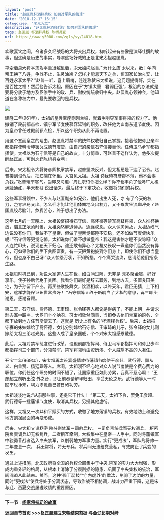 ```yaml
---
layout: "post"
title: "赵匡胤杯酒释兵权 加强对军队的管理"
date: "2018-12-17 16:15"
categories: "宋元历史"
description: "赵匡胤杯酒释兵权 加强对军队的管理"
tags: 赵匡胤 杯酒释兵权 陈桥兵变
url: https://www.y5000.com/zgls/sy/24818.html
---
```






欢歌宴饮之间，令诸多久经战场的大将交出兵权，初听起来有些像是演绎杜撰的故事，但这确是历史的事实，导演这场好戏的正是北宋太祖赵匡胤。

平定后周大将李筠及李重进叛乱后，宋太祖问赵普广为什么唐
末以来，数十年间帝王换了八姓，争战不止，生灵涂炭？怎样才能息天下之兵，使国家长治久安，让百姓永享太平?
”赵普一听，喜上眉梢，连连称赞宋太祖说，这问题提得好，实在是百姓之福！然后他告诉太祖，原因在于“方镇太重，君弱臣强”，根治的办法就是要将分散于地方及臣僚手中的政、兵、财权统统收归中央。赵匡胤心领神会，他知道在各种权力中，最先要收回的是兵权。

![](https://img.y5000.com/uploads/allimg/170809/8-1FP91125461X.jpg)

建隆二年(961年），太祖的皇帝宝座刚刚坐稳，就着手削夺军事将领的权力了。他撤销了殿前都点检、镇宁军节度使慕容延钊的职务，改任他为山南东道节度使。因为皇帝曾任过殿前都点检，所以这个职务从此不再设置。

用这个堂而皇之的理由，赵匡胤将禁军的统帅权收归自己掌握。接着他把侍卫亲军都指挥使韩令坤罢为成德节度使，由自己的亲信石守信接替他，任侍卫马步军都指挥使。太祖以为石守信等是自己的故友，十分倚重，可赵普不这样认为，他多次提醒赵匡胤，可别忘记陈桥兵变啊！

后来，宋太祖令大将符彦卿执掌禁军，赵普坚决反对，但太祖硬是下达了诏令。赵普接到诏令后，把它揣在怀里，入宫见太祖。太祖
说我待符彦卿不薄，他不会辜负我。”赵普毫不客气，当即反问道: “周世宗待你怎么样？你不也辜负了他吗?”太祖满脸通红，半天都没
说出话来。最后终于下定决心，收缴将领们的兵权。

这些军事将领中，不少人与赵匡胤亲如兄弟，他们出生人死，才
有了今天的权力，岂肯轻易交出。怎么样才能让他们体面地交出权力，又不致发生流血冲突？赵匡胤绞尽脑汁，煞费苦心，终于想出了办法。

这年七月的一天晚上，太祖设宴招待石守信、高怀德等禁军高级将领，众人推杯换盏，酒意正浓的时候，太祖突然屏退侍从，连连叹息。众人惊问何故，太祖边叹气边说没有你们，我做不了皇帝，但做了皇帝觉都睡不安稳，还不如做节度使快乐呢!
”石守信等更觉吃惊。太祖说你们谁不想做皇帝？我这是害怕才睡不安稳呀!”众人连忙叩头，说现在天下归心，谁还敢有异心？太祖又长叹一声道你们当然没有异心，可如果你们的手下贪图富贵，有一天把黄袍披到你们身上，即使你们不想当皇帝，但也身不由己呀!”众人惊恐万状，不知所措，个个痛哭流涕，恳请给他们指条生路。

太祖见时机已到，劝说大家道人生在世，如白驹过隙，无非是
想多聚金钱，好好享乐，使子孙后代免于贫困。我看你们最好是辞去职务，到地方去，多置良田美宅，为子孙留下产业。再买些歌妓舞女，饮酒相欢，以终天年，君臣无猜，上下相安，这样才能保证永世富贵呀！
”石守信等人终于听明白了太祖的意思，再三叩头谢恩，感谢眷顾。

第二天，石守信、高怀德、王审琦、张令铎等人都说是得病了，不能上朝，并请求辞去军中职务。大臣们个个纳闷，可太祖欣然同意，当即免去他们禁军的职务，全都下放到地方任节度使去了。这就是
历史上有名的“杯酒释兵权”。后来，太祖把守寡的妹妹嫁给了高怀德，女儿分别嫁给石守信、王审琦的儿子，张令铎的女儿则嫁给太祖三弟赵光美。这些人成了皇亲国戚，个个对宋太祖感恩戴德。

此后，太祖对禁军制度进行改革，设殿前都指挥司、侍卫马军都指挥司和侍卫步军都指挥司三个部门，分领禁军，禁军将领均由资历浅、个人威望不高的人担任。

开宝二年(969年），宋太祖再次设宴盛情款待藩镇节度使王彦超、武行德、郭从义、白重赞、杨廷璋等人。席间，太祖漫不经心地对众人说节度使是个费心费力的职位，你们任这个职务的时间不短了，让国家重臣如此劳累，我真不忍心啊！
”王彦超立刻听出弦 外之音，即上前奏请解甲归田，享受天伦之乐。武行德等人一时回不过神来，竭力陈说自己昔日的功劳。

太祖淡淡地说:“从前那些事，还提它干什么！ ”第二天，太祖下令，罢免王彦超、武行德等一批藩镇节度使，取消其兵权，另授其他虚衔。

这样，太祖又一次以和平赎买的方式，收缴了地方藩镇的兵权，有效地防止和避免地方割据局面的再度形成。

后来，宋太祖又设枢密 院分割禁军三司的兵权。 三司负责统兵而无权调兵，
枢密院负责调兵却无权统兵，二者相互牵制，大权集中在皇帝一人手中。同时将藩镇军中骁勇善战者选入中央禁军，以削弱地方军事力量。实行“更戍法”，军队的将帅一二年变更一次，
兵无常将，将无专兵，将兵间无法结党营私，有效防止了兵变的发生。

通过上述措施，北宋政府将全国的兵权全部集中于中央,禁军的实力大大增强，形成内重外轻的格局，从根本上消除了分裂割据的隐患，巩固了中央集权的统治，军阀混战从此结束。然而，这种“强干弱枝”“守内虚外”的做法，削弱了边防的力量，同时“更戍法”使兵将处于分离状态，导致作战不相协调，战斗力严重下降，这是宋与辽、西夏交战屡遭败绩的重要原因。

* * *

 **下一节：[杨家将抗辽的故事](https://www.y5000.com/zgls/sy/24819.html)**

 **返回章节首页 >>>[赵匡胤建立宋朝结束割据 与金辽长期对峙](https://www.y5000.com/zgls/sy/24928.html)**
